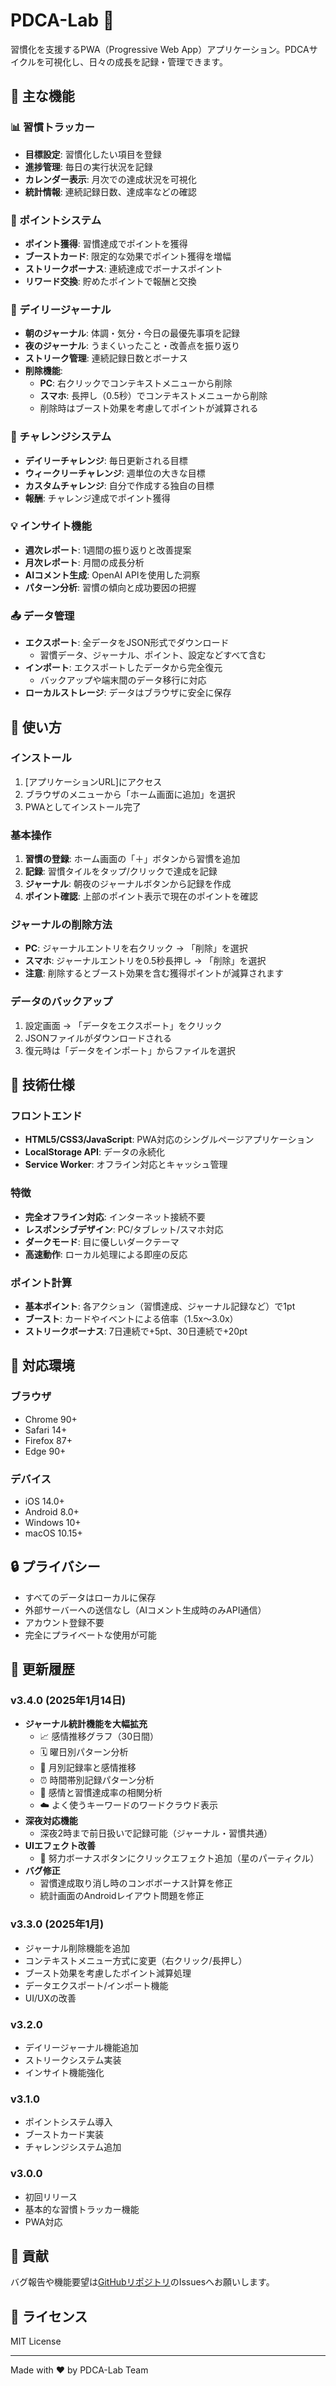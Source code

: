 # PDCA-Lab 🚀

習慣化を支援するPWA（Progressive Web App）アプリケーション。PDCAサイクルを可視化し、日々の成長を記録・管理できます。

## 🌟 主な機能

### 📊 習慣トラッカー
- **目標設定**: 習慣化したい項目を登録
- **進捗管理**: 毎日の実行状況を記録
- **カレンダー表示**: 月次での達成状況を可視化
- **統計情報**: 連続記録日数、達成率などの確認

### 💎 ポイントシステム
- **ポイント獲得**: 習慣達成でポイントを獲得
- **ブーストカード**: 限定的な効果でポイント獲得を増幅
- **ストリークボーナス**: 連続達成でボーナスポイント
- **リワード交換**: 貯めたポイントで報酬と交換

### 📝 デイリージャーナル
- **朝のジャーナル**: 体調・気分・今日の最優先事項を記録
- **夜のジャーナル**: うまくいったこと・改善点を振り返り
- **ストリーク管理**: 連続記録日数とボーナス
- **削除機能**: 
  - **PC**: 右クリックでコンテキストメニューから削除
  - **スマホ**: 長押し（0.5秒）でコンテキストメニューから削除
  - 削除時はブースト効果を考慮してポイントが減算される

### 🎯 チャレンジシステム
- **デイリーチャレンジ**: 毎日更新される目標
- **ウィークリーチャレンジ**: 週単位の大きな目標
- **カスタムチャレンジ**: 自分で作成する独自の目標
- **報酬**: チャレンジ達成でポイント獲得

### 💡 インサイト機能
- **週次レポート**: 1週間の振り返りと改善提案
- **月次レポート**: 月間の成長分析
- **AIコメント生成**: OpenAI APIを使用した洞察
- **パターン分析**: 習慣の傾向と成功要因の把握

### 📤 データ管理
- **エクスポート**: 全データをJSON形式でダウンロード
  - 習慣データ、ジャーナル、ポイント、設定などすべて含む
- **インポート**: エクスポートしたデータから完全復元
  - バックアップや端末間のデータ移行に対応
- **ローカルストレージ**: データはブラウザに安全に保存

## 🚀 使い方

### インストール
1. [アプリケーションURL]にアクセス
2. ブラウザのメニューから「ホーム画面に追加」を選択
3. PWAとしてインストール完了

### 基本操作
1. **習慣の登録**: ホーム画面の「＋」ボタンから習慣を追加
2. **記録**: 習慣タイルをタップ/クリックで達成を記録
3. **ジャーナル**: 朝夜のジャーナルボタンから記録を作成
4. **ポイント確認**: 上部のポイント表示で現在のポイントを確認

### ジャーナルの削除方法
- **PC**: ジャーナルエントリを右クリック → 「削除」を選択
- **スマホ**: ジャーナルエントリを0.5秒長押し → 「削除」を選択
- **注意**: 削除するとブースト効果を含む獲得ポイントが減算されます

### データのバックアップ
1. 設定画面 → 「データをエクスポート」をクリック
2. JSONファイルがダウンロードされる
3. 復元時は「データをインポート」からファイルを選択

## 🔧 技術仕様

### フロントエンド
- **HTML5/CSS3/JavaScript**: PWA対応のシングルページアプリケーション
- **LocalStorage API**: データの永続化
- **Service Worker**: オフライン対応とキャッシュ管理

### 特徴
- **完全オフライン対応**: インターネット接続不要
- **レスポンシブデザイン**: PC/タブレット/スマホ対応
- **ダークモード**: 目に優しいダークテーマ
- **高速動作**: ローカル処理による即座の反応

### ポイント計算
- **基本ポイント**: 各アクション（習慣達成、ジャーナル記録など）で1pt
- **ブースト**: カードやイベントによる倍率（1.5x〜3.0x）
- **ストリークボーナス**: 7日連続で+5pt、30日連続で+20pt

## 📱 対応環境

### ブラウザ
- Chrome 90+
- Safari 14+
- Firefox 87+
- Edge 90+

### デバイス
- iOS 14.0+
- Android 8.0+
- Windows 10+
- macOS 10.15+

## 🔒 プライバシー

- すべてのデータはローカルに保存
- 外部サーバーへの送信なし（AIコメント生成時のみAPI通信）
- アカウント登録不要
- 完全にプライベートな使用が可能

## 📝 更新履歴

### v3.4.0 (2025年1月14日)
- **ジャーナル統計機能を大幅拡充**
  - 📈 感情推移グラフ（30日間）
  - 🗓️ 曜日別パターン分析
  - 📅 月別記録率と感情推移
  - ⏰ 時間帯別記録パターン分析
  - 🔗 感情と習慣達成率の相関分析
  - ☁️ よく使うキーワードのワードクラウド表示
- **深夜対応機能**
  - 深夜2時まで前日扱いで記録可能（ジャーナル・習慣共通）
- **UIエフェクト改善**
  - 💪 努力ボーナスボタンにクリックエフェクト追加（星のパーティクル）
- **バグ修正**
  - 習慣達成取り消し時のコンボボーナス計算を修正
  - 統計画面のAndroidレイアウト問題を修正

### v3.3.0 (2025年1月)
- ジャーナル削除機能を追加
- コンテキストメニュー方式に変更（右クリック/長押し）
- ブースト効果を考慮したポイント減算処理
- データエクスポート/インポート機能
- UI/UXの改善

### v3.2.0
- デイリージャーナル機能追加
- ストリークシステム実装
- インサイト機能強化

### v3.1.0
- ポイントシステム導入
- ブーストカード実装
- チャレンジシステム追加

### v3.0.0
- 初回リリース
- 基本的な習慣トラッカー機能
- PWA対応

## 🤝 貢献

バグ報告や機能要望は[GitHubリポジトリ](https://github.com/yourusername/PDCA-Lab)のIssuesへお願いします。

## 📄 ライセンス

MIT License

---

Made with ❤️ by PDCA-Lab Team